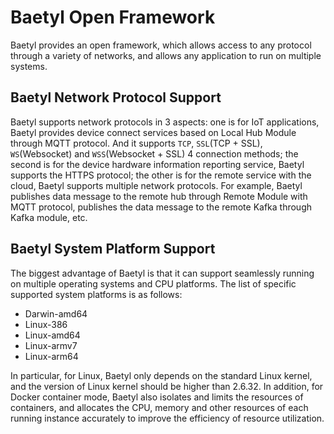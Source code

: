 # Baetyl Open Framework

Baetyl provides an open framework, which allows access to any protocol through a variety of networks, and allows any application to run on multiple systems.

## Baetyl Network Protocol Support

Baetyl supports network protocols in 3 aspects: one is for IoT applications, Baetyl provides device connect services based on Local Hub Module through MQTT protocol. And it supports `TCP`, `SSL`(TCP + SSL), `WS`(Websocket) and `WSS`(Websocket + SSL) 4 connection methods; the second is for the device hardware information reporting service, Baetyl supports the HTTPS protocol; the other is for the remote service with the cloud, Baetyl supports multiple network protocols. For example, Baetyl publishes data message to the remote hub through Remote Module with MQTT protocol, publishes the data message to the remote Kafka through Kafka module, etc.

## Baetyl System Platform Support

The biggest advantage of Baetyl is that it can support seamlessly running on multiple operating systems and CPU platforms. The list of specific supported system platforms is as follows:

- Darwin-amd64
- Linux-386
- Linux-amd64
- Linux-armv7
- Linux-arm64

In particular, for Linux, Baetyl only depends on the standard Linux kernel, and the version of Linux kernel should be higher than 2.6.32. In addition, for Docker container mode, Baetyl also isolates and limits the resources of containers, and allocates the CPU, memory and other resources of each running instance accurately to improve the efficiency of resource utilization.
